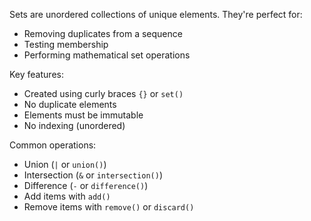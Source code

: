 Sets are unordered collections of unique elements. They're perfect for:

- Removing duplicates from a sequence
- Testing membership
- Performing mathematical set operations

Key features:

- Created using curly braces `{}` or `set()`
- No duplicate elements
- Elements must be immutable
- No indexing (unordered)

Common operations:

- Union (`|` or `union()`)
- Intersection (`&` or `intersection()`)
- Difference (`-` or `difference()`)
- Add items with `add()`
- Remove items with `remove()` or `discard()` 
